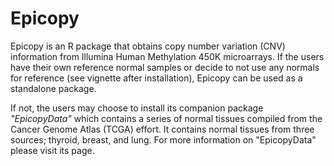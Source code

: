 # Epicopy

Epicopy is an R package that obtains copy number variation (CNV) information from Illumina Human Methylation 450K microarrays. If the users have their own reference normal samples or decide to not use any normals for reference (see vignette after installation), Epicopy can be used as a standalone package.

If not, the users may choose to install its companion package _"EpicopyData"_ which contains a series of normal tissues compiled from the Cancer Genome Atlas (TCGA) effort. It contains normal tissues from three sources; thyroid, breast, and lung. For more information on "EpicopyData" please visit its page.